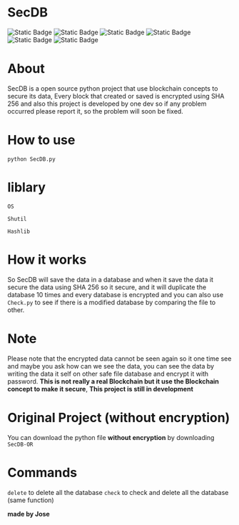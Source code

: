 # SecDB


<img alt="Static Badge" src="https://img.shields.io/badge/SecDB-Python-blue"> <img alt="Static Badge" src="https://img.shields.io/badge/Python-Tools-green">
<img alt="Static Badge" src="https://img.shields.io/badge/SHA-256-white">
<img alt="Static Badge" src="https://img.shields.io/badge/License-MIT-black">
<img alt="Static Badge" src="https://img.shields.io/badge/Status-Beta-orange">
<img alt="Static Badge" src="https://img.shields.io/badge/Block-Chain-yellow">

# About

SecDB is a open source python project that use blockchain concepts to secure its data, Every block that created or saved is encrypted using SHA 256 and also this project is developed by one dev so if any problem occurred please report it, so the problem will soon be fixed.

# How to use

`python SecDB.py`

# liblary

`OS`

`Shutil`

`Hashlib`

# How it works

So SecDB will save the data in a database and when it save the data it secure the data using SHA 256 so it secure, and it will duplicate the database 10 times and every database is encrypted and you can also use `Check.py` to see if there is a modified database by comparing the file to other.

# Note

Please note that the encrypted data cannot be seen again so it one time see and maybe you ask how can we see the data, you can see the data by writing the data it self on other safe file database and encrypt it with password. **This is not really a real Blockchain but it use the Blockchain concept to make it secure**, **This project is still in development**

# Original Project (without encryption)

You can download the python file **without encryption** by downloading `SecDB-OR`

# Commands

`delete` to delete all the database
`check` to check and delete all the database (same function)

**made by Jose**




